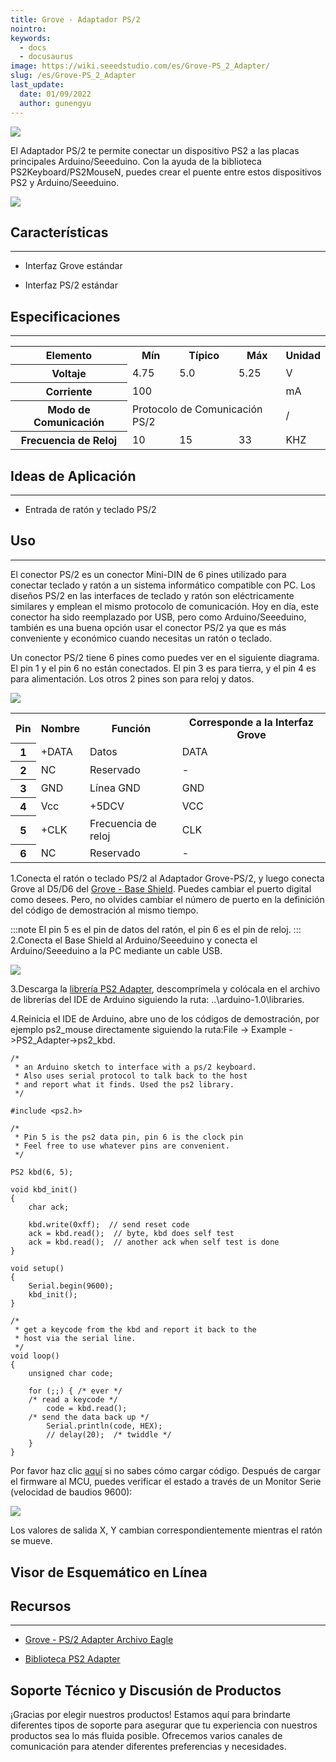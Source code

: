 ```yaml
---
title: Grove - Adaptador PS/2
nointro:
keywords:
  - docs
  - docusaurus
image: https://wiki.seeedstudio.com/es/Grove-PS_2_Adapter/
slug: /es/Grove-PS_2_Adapter
last_update:
  date: 01/09/2022
  author: gunengyu
---
```

 ![](https://files.seeedstudio.com/wiki/Grove-PS_2_Adapter/img/PS221_sensor.jpg)

El Adaptador PS/2 te permite conectar un dispositivo PS2 a las placas principales Arduino/Seeeduino. Con la ayuda de la biblioteca PS2Keyboard/PS2MouseN, puedes crear el puente entre estos dispositivos PS2 y Arduino/Seeeduino.

[![](https://files.seeedstudio.com/wiki/Seeed-WiKi/docs/images/300px-Get_One_Now_Banner-ragular.png)](https://www.seeedstudio.com/Grove-PS%262-Adapter-p-966.html)

## Características

---

* Interfaz Grove estándar

* Interfaz PS/2 estándar

## Especificaciones

---
<table  cellspacing="0" width="80%">
<tr>
<th scope="col"> Elemento</th>
<th scope="col"> Mín</th>
<th scope="col"> Típico</th>
<th scope="col"> Máx</th>
<th scope="col"> Unidad</th>
</tr>
<tr>
<th scope="row"> Voltaje</th>
<td> 4.75</td>
<td> 5.0</td>
<td> 5.25</td>
<td> V</td>
</tr>
<tr>
<th scope="row"> Corriente</th>
<td colspan="3"> 100</td>
<td> mA</td>
</tr>
<tr>
<th scope="row"> Modo de Comunicación</th>
<td colspan="3"> Protocolo de Comunicación PS/2</td>
<td> /</td>
</tr>
<tr>
<th scope="row"> Frecuencia de Reloj</th>
<td> 10</td>
<td> 15</td>
<td> 33</td>
<td> KHZ</td>
</tr>
</table>

## Ideas de Aplicación

---

* Entrada de ratón y teclado PS/2

## Uso

---
El conector PS/2 es un conector Mini-DIN de 6 pines utilizado para conectar teclado y ratón a un sistema informático compatible con PC. Los diseños PS/2 en las interfaces de teclado y ratón son eléctricamente similares y emplean el mismo protocolo de comunicación. Hoy en día, este conector ha sido reemplazado por USB, pero como Arduino/Seeeduino, también es una buena opción usar el conector PS/2 ya que es más conveniente y económico cuando necesitas un ratón o teclado.

Un conector PS/2 tiene 6 pines como puedes ver en el siguiente diagrama. El pin 1 y el pin 6 no están conectados. El pin 3 es para tierra, y el pin 4 es para alimentación. Los otros 2 pines son para reloj y datos.

 ![](https://files.seeedstudio.com/wiki/Grove-PS_2_Adapter/img/MiniDIN-6_Connector.svg.png)

<table  cellspacing="0" width="702">
<tr>
<th scope="col"> Pin</th>
<th scope="col"> Nombre</th>
<th scope="col"> Función</th>
<th scope="col"> Corresponde a la Interfaz Grove</th>
</tr>
<tr>
<th scope="row"> 1</th>
<td> +DATA</td>
<td> Datos</td>
<td> DATA</td>
</tr>
<tr>
<th scope="row"> 2</th>
<td> NC</td>
<td> Reservado</td>
<td> -</td>
</tr>
<tr>
<th scope="row"> 3</th>
<td> GND</td>
<td> Línea GND</td>
<td> GND</td>
</tr>
<tr>
<th scope="row"> 4</th>
<td> Vcc</td>
<td> +5DCV</td>
<td> VCC</td>
</tr>
<tr>
<th scope="row"> 5</th>
<td> +CLK</td>
<td> Frecuencia de reloj</td>
<td> CLK</td>
</tr>
<tr>
<th scope="row"> 6</th>
<td> NC</td>
<td> Reservado</td>
<td> -</td>
</tr>
</table>

1.Conecta el ratón o teclado PS/2 al Adaptador Grove-PS/2, y luego conecta Grove al D5/D6 del [Grove - Base Shield](https://www.seeedstudio.com/depot/grove-base-shield-p-754.html?cPath=132_134). Puedes cambiar el puerto digital como desees. Pero, no olvides cambiar el número de puerto en la definición del código de demostración al mismo tiempo.

:::note
     El pin 5 es el pin de datos del ratón, el pin 6 es el pin de reloj.
:::
 2.Conecta el Base Shield al Arduino/Seeeduino y conecta el Arduino/Seeeduino a la PC mediante un cable USB.

![](https://files.seeedstudio.com/wiki/Grove-PS_2_Adapter/img/PS2_sensorss.jpg)

3.Descarga la [librería PS2 Adapter](https://files.seeedstudio.com/wiki/Grove-PS_2_Adapter/res/PS2_Adapter_Library.zip), descomprímela y colócala en el archivo de librerías del IDE de Arduino siguiendo la ruta: ..\arduino-1.0\libraries.

4.Reinicia el IDE de Arduino, abre uno de los códigos de demostración, por ejemplo ps2_mouse directamente siguiendo la ruta:File -&gt; Example -&gt;PS2_Adapter-&gt;ps2_kbd.

```
/*
 * an Arduino sketch to interface with a ps/2 keyboard.
 * Also uses serial protocol to talk back to the host
 * and report what it finds. Used the ps2 library.
 */

#include <ps2.h>

/*
 * Pin 5 is the ps2 data pin, pin 6 is the clock pin
 * Feel free to use whatever pins are convenient.
 */

PS2 kbd(6, 5);

void kbd_init()
{
    char ack;

    kbd.write(0xff);  // send reset code
    ack = kbd.read();  // byte, kbd does self test
    ack = kbd.read();  // another ack when self test is done
}

void setup()
{
    Serial.begin(9600);
    kbd_init();
}

/*
 * get a keycode from the kbd and report it back to the
 * host via the serial line.
 */
void loop()
{
    unsigned char code;

    for (;;) { /* ever */
    /* read a keycode */
        code = kbd.read();
    /* send the data back up */
        Serial.println(code, HEX);
        // delay(20);  /* twiddle */
    }
}
```

Por favor haz clic [aquí](https://www.seeedstudio.com/wiki/Upload_Code) si no sabes cómo cargar código.
 Después de cargar el firmware al MCU, puedes verificar el estado a través de un Monitor Serie (velocidad de baudios 9600):

 ![](https://files.seeedstudio.com/wiki/Grove-PS_2_Adapter/img/Result.jpg)

 Los valores de salida X, Y cambian correspondientemente mientras el ratón se mueve.

## Visor de Esquemático en Línea

<div className="altium-ecad-viewer" data-project-src="https://files.seeedstudio.com/wiki/Grove-PS_2_Adapter/res/Grove-PS2_Adapter_eagle_file.zip" style={{borderRadius: '0px 0px 4px 4px', height: 500, borderStyle: 'solid', borderWidth: 1, borderColor: 'rgb(241, 241, 241)', overflow: 'hidden', maxWidth: 1280, maxHeight: 700, boxSizing: 'border-box'}}>
</div>

## Recursos

---

* [Grove - PS/2 Adapter Archivo Eagle](https://files.seeedstudio.com/wiki/Grove-PS_2_Adapter/res/Grove-PS2_Adapter_eagle_file.zip)

* [Biblioteca PS2 Adapter](https://files.seeedstudio.com/wiki/Grove-PS_2_Adapter/res/PS2_Adapter_Library.zip)

## Soporte Técnico y Discusión de Productos

¡Gracias por elegir nuestros productos! Estamos aquí para brindarte diferentes tipos de soporte para asegurar que tu experiencia con nuestros productos sea lo más fluida posible. Ofrecemos varios canales de comunicación para atender diferentes preferencias y necesidades.

<div class="button_tech_support_container">
<a href="https://forum.seeedstudio.com/" class="button_forum"></a> 
<a href="https://www.seeedstudio.com/contacts" class="button_email"></a>
</div>

<div class="button_tech_support_container">
<a href="https://discord.gg/eWkprNDMU7" class="button_discord"></a> 
<a href="https://github.com/Seeed-Studio/wiki-documents/discussions/69" class="button_discussion"></a>
</div>
